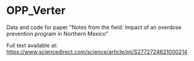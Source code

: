 # OPP_Verter
Data and code for paper "Notes from the field: Impact of an overdose prevention program in Northern Mexico"

Full text available at:
https://www.sciencedirect.com/science/article/pii/S2772724621000214
